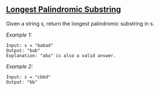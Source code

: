 ## [Longest Palindromic Substring](https://leetcode.com/problems/longest-palindromic-substring/)

Given a string s, return the longest palindromic substring in s.

*Example 1:*
```
Input: s = "babad" 
Output: "bab" 
Explanation: "aba" is also a valid answer.
```

*Example 2:*
``` 
Input: s = "cbbd" 
Output: "bb" 
```